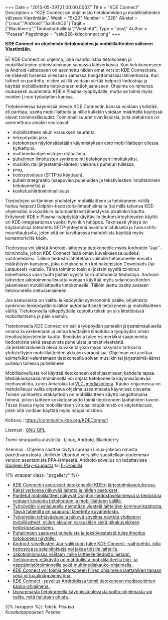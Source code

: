 +++
Date = "2015-05-09T21:00:00.000Z"
Title = "KDE Connect"
Description = "KDE Connect on ohjelmisto tietokoneiden ja mobiililaitteiden väliseen Viestintään."
Week = "5x20"
Number = "228"
Alustat = ["Linux","Android","SailfishOS"]
Tagit = ["Blackberry","Tiedostonhallinta","Viestintä"]
Type = "post"
Author = "Pesasa"
Pageimage = "valo228-kdeconnect.png"
+++


**KDE Connect on ohjelmisto tietokoneiden ja mobiililaitteiden väliseen
Viestintään.**

![ ](/images/valo228-kdeconnect.png "fig:valo228-kdeconnect.png") KDE Connect on
ohjelma, joka mahdollistaa tietokoneen ja mobiililaitteiden
yhteistoiminnan samassa lähiverkossa. Kun tietokoneeseen ja
Android-laitteeseen on asennettu niiden omat versiot KDE Connectista, ne
näkevät toisensa ollessaan samassa (langattomassa) lähiverkossa. Kun
laitteet on paritettu, niiden välillä voidaan siirtää helposti
tiedostoja ja käyttää mobiililaitetta tietokoneen etäohjaamiseen.
Ohjelma on nimensä mukaisesti suunniteltu KDE:n Plasma-työpöydälle,
mutta se toimii myös muiden Linux-työpöytien kanssa.

Tietokoneessa käynnissä olevan KDE Connectin kanssa voidaan yhdistää,
eli parittaa, useita mobiililaitteita ja niille kullekin voidaan
määritellä käytössä olevat toiminnallisuudet. Toiminnallisuudet ovat
lisäosia, joita oletuksina on asennettuna ainakin seuraavat:

-   mobiililaitteen akun varauksen seuranta,
-   leikepöydän jako,
-   tietokoneen näytönsäästäjän käynnistyksen esto mobiililaitteen
    ollessa kytkettynä,
-   multimediaohjelmistojen etähallinta,
-   puhelimen ilmoitusten synkronointi tietokoneen ilmoituksiksi,
-   musiikin (tai järjestelmä-äänten) vaiennus puhelun tullessa,
-   ping,
-   tiedostoselaus (SFTP:tä käyttäen),
-   puhelinintegraatio (saapuvien puheluiden ja tekstiviestien
    ilmoittaminen tietokoneella) ja
-   kosketushiiritoiminnallisuus.

Tiedostojen siirtäminen yhdistetyn mobiililaitteen ja tietokoneen
välillä hoituu helposti Dolphin-tiedostohallintaohjelmalla (tai millä
tahansa KDE-ohjelmalla) sivupalkkiin automaattisesti ilmestyvän
pikalinkin kautta. Erityisesti KDE:n Plasma-työpöytää käyttäville
tiedonsiirtoyhteyden käyttö on KDE-integraationsa vuoksi hyvinkin
helppoa. Teknisesti yhteys on käytännössä toteutettu SFTP-yhteytenä
avaintunnistuksella ja fuse.sshfs-mounttauksella, joten sitä on
tarvittaessa mahdollista käyttää myös komentoriviltä käsin.

Tiedostoja voi siirtää Android-laitteesta tietokoneelle myös Androidin
"Jaa"-toiminnolla, johon KDE Connect lisää oman kuvakkeensa uudeksi
vaihtoehdoksi. Tällöin tiedosto lähetetään valitulle tietokoneelle
ennalta määrättyyn kansioon, joka oletuksena on kotihakemiston Downloads
(tai Lataukset) -kansio. Tämä toiminto tosin ei jostain syystä toiminut
kokeiltaessa vaan tuotti jostain syystä korruptoituneita tiedostoja.
Android-laitteiden jakotoiminnallisuutta voidaan käyttää myös
selainosoitteiden jakamiseen mobiililaitteelta tietokoneelle. Tällöin
jaettu osoite avataan tietokoneella oletusselaimeen.

Jos asetuksista on valittu leikepöydän synkronointi päälle, ohjelmisto
synkronoi leikepöydän sisällön automaattisesti tietokoneen ja
mobiililaitteen välillä. Tietokoneella leikepöydälle kopioitu teksti on
siis liitettävissä mobiililaitteella ja päin vastoin.

Tietokoneella KDE Connect on esillä työpöydän paneelin
järjestelmäalueella omana kuvakkeenaan ja antaa käyttäjälle ilmoituksia
työpöydän oman ilmoitusjärjestelmän kautta. Ilmoituksia tulee
esimerkiksi saapuneista tiedostoista sekä saapuvista puheluista ja
tekstiviesteistä. Järjestelmäalueella oleva kuvake tarjoaa myös näkymän
tarkkailla yhdistettyjen mobiililaitteiden akkujen varaustilaa. Ohjelman
voi asettaa esimerkiksi vaientamaan tietokoneella soivan musiikin tai
järjestelmä-äänet puhelun tullessa puhelimeen.

Mobiilisovellusta voi käyttää tietokoneen etäohjaamiseen kahdella tapaa.
Mediakaukosäädintoiminnolla voi ohjata tietokoneella käynnissäolevaa
mediasoitinta, kuten Amarokia tai
[VLC-mediasoitinta](VLC-mediasoitin). Kauko-ohjaimessa on
mahdollisuus valita ohjattava ohjelma useammasta käynnissä olevasta.
Toinen vaihtoehto etäkäyttöön on mobiililaitteen käyttö langattomana
hiirenä, jolloin laitteen kosketusnäyttö toimii tietokoneen laattahiiren
tavoin. Tässä tilassa myös mobiililaitteen virtuaalinäppäimistö on
käytettävissä, joten sitä voidaan käyttää myös näppäimistönä.

Kotisivu
:   <https://community.kde.org/KDEConnect>

Lisenssi
:   [GNU GPL](GNU_GPL)

Toimii seuraavilla alustoilla
:   Linux, Android, Blackberry

Asennus
:   Ohjelma saattaa löytyä suoraan Linux-jakelun omasta
    pakettivarastosta. Joillekin Ubuntun versioille suositellaan
    uudemman version asentamista PPA-lähteestä. Android-sovellus on
    ladattavissa [Goolgen
    Play-kaupasta](https://play.google.com/store/apps/details?id=org.kde.kdeconnect_tp)
    tai [F-Droidilla](F-Droid).

{{% wrapper class="psgallery" %}}
-   [KDE Connectin asetukset tietokoneelle KDE:n järjestelmäasetuksissa.
    Kaksi verkossa näkyvää laitetta ja niiden
    asetukset.](/images/kdeconnect-1.jpg)
-   [Paritetut mobiililaitteet näkyvät Dolphin-tiedostoselaimessa ja
    tiedostoja voidaan kopioida tietokoneen ja mobiililaitteen
    välillä.](/images/kdeconnect-2.jpg)
-   [Työpöydän viestialueella näytetään viestejä laitteiden
    kommunikaatiosta. Tässä tabletilta on saapunut lähetetty
    kuvatiedosto.](/images/kdeconnect-3.jpg)
-   [Työpöydän tehtäväalueella näkyvä sovelma näyttää yhdistetyt
    mobiililaitteet, niiden akkujen varaustilan sekä pikakuvakkeen
    tiedostoselaukseen.](/images/kdeconnect-4.jpg)
-   [Puhelimeen saapuvat puheluista ja tekstiviesteistä tulee ilmoitus
    tietokoneen näytölle.](/images/kdeconnect-5.jpg)
-   [Android-sovellusten Jaa-valikkoon tulee KDE Connect -vaihtoehto,
    jolla tiedostoja ja selainlinkkejä voi jakaa toisille
    laitteille.](/images/kdeconnect-6.jpg)
-   [Jakotoiminnossa valitaan, mille laitteelle tiedosto
    jaetaan.](/images/kdeconnect-7.jpg)
-   [Tietokoneen etäkäyttö on mahdollista mobiililaitteella hiiri- ja
    näppäimistötoiminnoilla sekä
    multimediakauko-ohjaimella.](/images/kdeconnect-8.jpg)
-   [KDE Connect voi toimia tietokoneen hiiren ohjaimena laattahiiren
    tapaan sekä virtuaalinäppäimistönä.](/images/kdeconnect-9.jpg)
-   [KDE Connect -sovellus Androidissa toimii tietokoneen mediasoitinten
    kauko-ohjaimena.](/images/kdeconnect-10.jpg)
-   [Useammasta tietokoneella käynnissä olevasta soitto-ohjelmasta voi
    valita, mitä halutaan ohjata.](/images/kdeconnect-11.jpg)

{{% /wrapper %}}
*Teksti: Pesasa* <br />
*Kuvakaappaukset: Pesasa*


